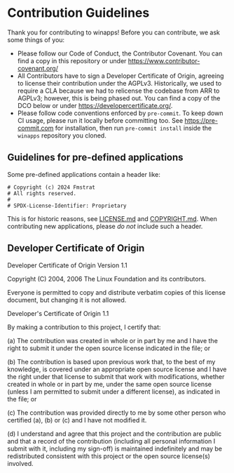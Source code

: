 # Contribution Guidelines

Thank you for contributing to winapps! Before you can contribute, we ask some things of you:

- Please follow our Code of Conduct, the Contributor Covenant. You can find a copy in this repository or under https://www.contributor-covenant.org/
- All Contributors have to sign a Developer Certificate of Origin, agreeing to license their contribution under the AGPLv3. Historically, we used to require a CLA because we had to relicense the codebase from ARR to AGPLv3; however, this is being phased out. You can find a copy of the DCO below or under https://developercertificate.org/.
- Please follow code conventions enforced by `pre-commit`. To keep down CI usage, please run it locally before committing too.
  See <https://pre-commit.com> for installation, then run `pre-commit install` inside the `winapps` repository you cloned.

## Guidelines for pre-defined applications

Some pre-defined applications contain a header like:

```
# Copyright (c) 2024 Fmstrat
# All rights reserved.
#
# SPDX-License-Identifier: Proprietary
```

This is for historic reasons, see [LICENSE.md](../LICENSE.md) and [COPYRIGHT.md](../COPYRIGHT.md).
When contributing new applications, please *do not* include such a header.

## Developer Certificate of Origin

Developer Certificate of Origin
Version 1.1

Copyright (C) 2004, 2006 The Linux Foundation and its contributors.

Everyone is permitted to copy and distribute verbatim copies of this
license document, but changing it is not allowed.


Developer's Certificate of Origin 1.1

By making a contribution to this project, I certify that:

(a) The contribution was created in whole or in part by me and I
    have the right to submit it under the open source license
    indicated in the file; or

(b) The contribution is based upon previous work that, to the best
    of my knowledge, is covered under an appropriate open source
    license and I have the right under that license to submit that
    work with modifications, whether created in whole or in part
    by me, under the same open source license (unless I am
    permitted to submit under a different license), as indicated
    in the file; or

(c) The contribution was provided directly to me by some other
    person who certified (a), (b) or (c) and I have not modified
    it.

(d) I understand and agree that this project and the contribution
    are public and that a record of the contribution (including all
    personal information I submit with it, including my sign-off) is
    maintained indefinitely and may be redistributed consistent with
    this project or the open source license(s) involved.
